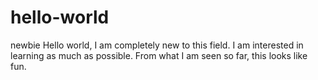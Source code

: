 # hello-world
newbie
Hello world, I am completely new to this field.
I am interested in learning as much as possible.
From what I am seen so far, this looks like fun.
